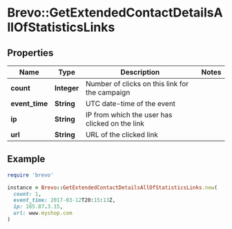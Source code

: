 # Brevo::GetExtendedContactDetailsAllOfStatisticsLinks

## Properties

| Name | Type | Description | Notes |
| ---- | ---- | ----------- | ----- |
| **count** | **Integer** | Number of clicks on this link for the campaign |  |
| **event_time** | **String** | UTC date-time of the event |  |
| **ip** | **String** | IP from which the user has clicked on the link |  |
| **url** | **String** | URL of the clicked link |  |

## Example

```ruby
require 'brevo'

instance = Brevo::GetExtendedContactDetailsAllOfStatisticsLinks.new(
  count: 1,
  event_time: 2017-03-12T20:15:13Z,
  ip: 165.87.3.15,
  url: www.myshop.com
)
```

